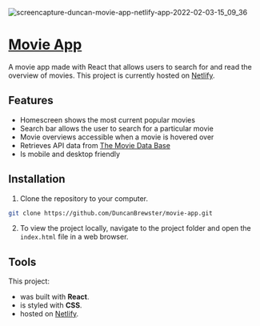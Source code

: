 ![screencapture-duncan-movie-app-netlify-app-2022-02-03-15_09_36](https://user-images.githubusercontent.com/87501964/152444680-4a1996a4-5f56-45cd-baf4-5618997612c1.png)

# [Movie App](https://duncan-movie-app.netlify.app)

A movie app made with React that allows users to search for and read the overview of movies. This project is currently hosted on [Netlify](https://duncan-movie-app.netlify.app).

## Features
* Homescreen shows the most current popular movies 
* Search bar allows the user to search for a particular movie
* Movie overviews accessible when a movie is hovered over
* Retrieves API data from [The Movie Data Base](https://www.themoviedb.org)
* Is mobile and desktop friendly

## Installation

1. Clone the repository to your computer.

```bash
git clone https://github.com/DuncanBrewster/movie-app.git
```

2. To view the project locally, navigate to the project folder and open the `index.html` file in a web browser.

## Tools

This project:

* was built with **React**.
* is styled with **CSS**.
* hosted on [Netlify](https://duncan-movie-app.netlify.app).
